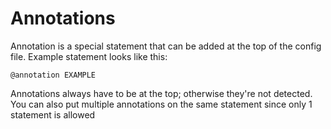 # Annotations

Annotation is a special statement that can be added at the top of the config file.
Example statement looks like this:

```text
@annotation EXAMPLE
```

Annotations always have to be at the top; otherwise they're not detected. You can also put multiple annotations
on the same statement since only 1 statement is allowed
